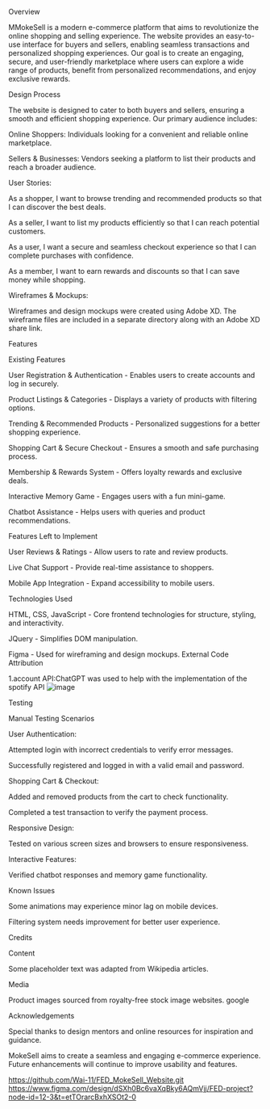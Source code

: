 Overview

MMokeSell is a modern e-commerce platform that aims to revolutionize the online shopping and selling experience. The website provides an easy-to-use interface for buyers and sellers, enabling seamless transactions and personalized shopping experiences. Our goal is to create an engaging, secure, and user-friendly marketplace where users can explore a wide range of products, benefit from personalized recommendations, and enjoy exclusive rewards.

Design Process

The website is designed to cater to both buyers and sellers, ensuring a smooth and efficient shopping experience. Our primary audience includes:

Online Shoppers: Individuals looking for a convenient and reliable online marketplace.

Sellers & Businesses: Vendors seeking a platform to list their products and reach a broader audience.

User Stories:

As a shopper, I want to browse trending and recommended products so that I can discover the best deals.

As a seller, I want to list my products efficiently so that I can reach potential customers.

As a user, I want a secure and seamless checkout experience so that I can complete purchases with confidence.

As a member, I want to earn rewards and discounts so that I can save money while shopping.

Wireframes & Mockups:

Wireframes and design mockups were created using Adobe XD. The wireframe files are included in a separate directory along with an Adobe XD share link.

Features

Existing Features

User Registration & Authentication - Enables users to create accounts and log in securely.

Product Listings & Categories - Displays a variety of products with filtering options.

Trending & Recommended Products - Personalized suggestions for a better shopping experience.

Shopping Cart & Secure Checkout - Ensures a smooth and safe purchasing process.

Membership & Rewards System - Offers loyalty rewards and exclusive deals.

Interactive Memory Game - Engages users with a fun mini-game.

Chatbot Assistance - Helps users with queries and product recommendations.

Features Left to Implement

User Reviews & Ratings - Allow users to rate and review products.

Live Chat Support - Provide real-time assistance to shoppers.

Mobile App Integration - Expand accessibility to mobile users.

Technologies Used

HTML, CSS, JavaScript - Core frontend technologies for structure, styling, and interactivity.

JQuery - Simplifies DOM manipulation.

Figma - Used for wireframing and design mockups.
External Code Attribution

1.account API:ChatGPT was used to help with the implementation of the spotify API
![image](https://github.com/user-attachments/assets/44689f69-9758-4aea-9004-f629691b33a7)


Testing

Manual Testing Scenarios

User Authentication:

Attempted login with incorrect credentials to verify error messages.

Successfully registered and logged in with a valid email and password.

Shopping Cart & Checkout:

Added and removed products from the cart to check functionality.

Completed a test transaction to verify the payment process.

Responsive Design:

Tested on various screen sizes and browsers to ensure responsiveness.

Interactive Features:

Verified chatbot responses and memory game functionality.

Known Issues

Some animations may experience minor lag on mobile devices.

Filtering system needs improvement for better user experience.

Credits

Content

Some placeholder text was adapted from Wikipedia articles.

Media

Product images sourced from royalty-free stock image websites.
google

Acknowledgements

Special thanks to design mentors and online resources for inspiration and guidance.

MokeSell aims to create a seamless and engaging e-commerce experience. Future enhancements will continue to improve usability and features.

https://github.com/Wai-11/FED_MokeSell_Website.git
https://www.figma.com/design/dSXh0Bc6vaXqBky6AQmVjj/FED-project?node-id=12-3&t=etTOrarcBxhXSOt2-0
